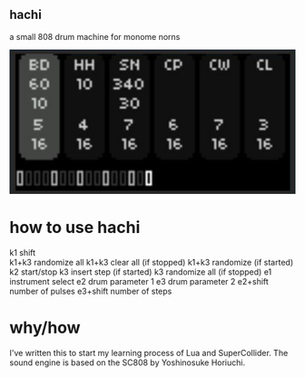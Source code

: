 ## hachi

a small 808 drum machine for monome norns

![hachi](hachi.jpg)

# how to use hachi
k1 shift  
k1+k3 randomize all 
k1+k3 clear all (if stopped) 
k1+k3 randomize (if started) 
k2 start/stop 
k3 insert step (if started) 
k3 randomize all (if stopped) 
e1 instrument select 
e2 drum parameter 1 
e3 drum parameter 2 
e2+shift number of pulses 
e3+shift number of steps 

# why/how
I've written this to start my learning process of Lua and SuperCollider. 
The sound engine is based on the SC808 by Yoshinosuke Horiuchi. 


